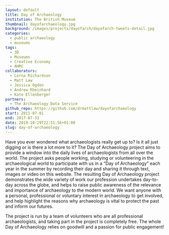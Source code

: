 ```yaml
---
layout: default
title: Day of Archaeology
institution: The British Museum
thumbnail: dayofarchaeology.jpg
background: /images/projects/dayofarch/dayofarch-tweets-detail.jpg
categories:
  - public archaeology
  - museums
tags:
  - 3D
  - Museums
  - Creative Economy
  - AHRC
collaborators:
  - Lorna Richardson
  - Matt Law
  - Jessica Ogden
  - Andrew Rheinhard
  - Kate Ellenberger
partners:
  - The Archaeology Data Service
github_repo: https://github.com/drmattlaw/dayofarchaeology
start: 2011-07-01
end: 2017-07-31
date: 2019-10-29T22:51:56+01:00
slug: day-of-archaeology
---
```


Have you ever wondered what archaeologists really get up to? Is it all just digging or is there a lot more to it? The Day of Archaeology project aims to provide a window into the daily lives of archaeologists from all over the world.  The project asks people working, studying or volunteering in the archaeological world to participate with us in a “Day of Archaeology” each year in the summer by recording their day and sharing it through text, images or video on this website.  The resulting Day of Archaeology project demonstrates the wide variety of work our profession undertakes day-to-day across the globe, and helps to raise public awareness of the relevance and importance of archaeology to the modern world. We want anyone with a personal, professional or voluntary interest in archaeology to get involved, and help highlight the reasons why archaeology is vital to protect the past and inform our futures.

The project is run by a team of volunteers who are all professional archaeologists, and taking part in the project is completely free.  The whole Day of Archaeology relies on goodwill and a passion for public engagement!
